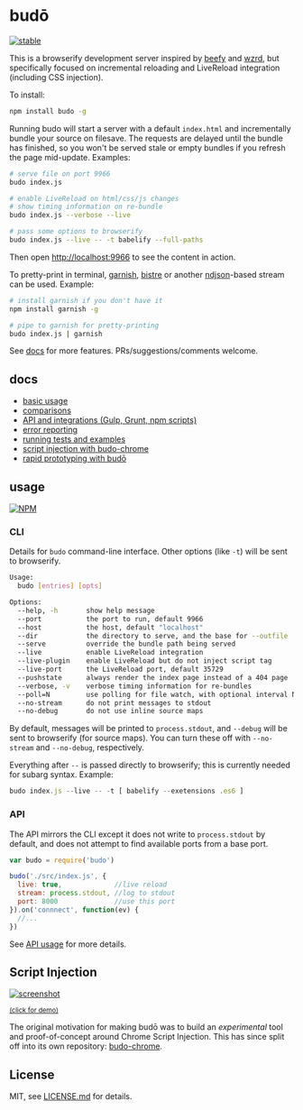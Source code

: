 # budō

[![stable](http://badges.github.io/stability-badges/dist/stable.svg)](http://github.com/badges/stability-badges)

This is a browserify development server inspired by [beefy](https://github.com/chrisdickinson/beefy) and [wzrd](https://github.com/maxogden/wzrd), but specifically focused on incremental reloading and LiveReload integration (including CSS injection).

To install:

```sh
npm install budo -g
```

Running budo will start a server with a default `index.html` and incrementally bundle your source on filesave. The requests are delayed until the bundle has finished, so you won't be served stale or empty bundles if you refresh the page mid-update. Examples:

```sh
# serve file on port 9966
budo index.js

# enable LiveReload on html/css/js changes
# show timing information on re-bundle
budo index.js --verbose --live

# pass some options to browserify
budo index.js --live -- -t babelify --full-paths
```

Then open [http://localhost:9966](http://localhost:9966) to see the content in action.

To pretty-print in terminal, [garnish](https://github.com/mattdesl/garnish), [bistre](https://github.com/hughsk/bistre) or another [ndjson](http://ndjson.org)-based stream can be used. Example:

```sh
# install garnish if you don't have it
npm install garnish -g

# pipe to garnish for pretty-printing
budo index.js | garnish
```

See [docs](#docs) for more features. PRs/suggestions/comments welcome.

## docs

- [basic usage](docs/basics.md)
- [comparisons](docs/comparisons.md)
- [API and integrations (Gulp, Grunt, npm scripts)](docs/programmatic-usage.md)
- [error reporting](docs/errors.md)
- [running tests and examples](docs/tests-and-examples.md)
- [script injection with budo-chrome](https://github.com/mattdesl/budo-chrome)
- [rapid prototyping with budō](http://mattdesl.svbtle.com/rapid-prototyping)

## usage

[![NPM](https://nodei.co/npm/budo.png)](https://www.npmjs.com/package/budo)

### CLI

Details for `budo` command-line interface. Other options (like `-t`) will be sent to browserify.

```sh
Usage:
  budo [entries] [opts]

Options:
  --help, -h       show help message
  --port           the port to run, default 9966
  --host           the host, default "localhost"
  --dir            the directory to serve, and the base for --outfile
  --serve          override the bundle path being served
  --live           enable LiveReload integration
  --live-plugin    enable LiveReload but do not inject script tag
  --live-port      the LiveReload port, default 35729
  --pushstate      always render the index page instead of a 404 page
  --verbose, -v    verbose timing information for re-bundles
  --poll=N         use polling for file watch, with optional interval N
  --no-stream      do not print messages to stdout
  --no-debug       do not use inline source maps
```

By default, messages will be printed to `process.stdout`, and `--debug` will be sent to browserify (for source maps). You can turn these off with `--no-stream` and `--no-debug`, respectively. 

Everything after `--` is passed directly to browserify; this is currently needed for subarg syntax. Example:

```js
budo index.js --live -- -t [ babelify --exetensions .es6 ]
```

### API

The API mirrors the CLI except it does not write to `process.stdout` by default, and does not attempt to find available ports from a base port. 

```js
var budo = require('budo')

budo('./src/index.js', {
  live: true,             //live reload
  stream: process.stdout, //log to stdout
  port: 8000              //use this port
}).on('connnect', function(ev) {
  //...
})
```

See [API usage](docs/programmatic-usage.md) for more details.

## Script Injection

[![screenshot](http://i.imgur.com/LJP7d9I.png)](https://www.youtube.com/watch?v=cfgeN3G_Gl0)

<sup>[(click for demo)](https://www.youtube.com/watch?v=cfgeN3G_Gl0)</sup>

The original motivation for making budō was to build an *experimental* tool and proof-of-concept around Chrome Script Injection. This has since split off into its own repository: [budo-chrome](https://github.com/mattdesl/budo-chrome).

## License

MIT, see [LICENSE.md](http://github.com/mattdesl/budo/blob/master/LICENSE.md) for details.